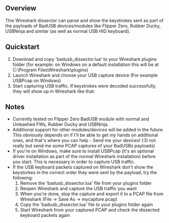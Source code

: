 
## Overview

This Wireshark dissector can parse and show the keystrokes sent as part of the payloads of BadUSB devices/modules like Flipper Zero, Rubber Ducky, USBNinja and similar (as well as normal USB HID keyboard).


## Quickstart
1. Download and copy 'badusb_dissector.lua' to your Wireshark plugins folder (for example: on Windows on a default installation this will be at C:\Program Files\Wireshark\plugins)
2. Launch Wireshark and choose your USB capture device (For example USBPcap on Windows)
3. Start capturing USB traffic. If keystrokes were decoded successfully, they will show up in Wireshark like that:


## Notes
- Currently tested on Flipper Zero BadUSB module with normal and Unleashed FWs, Rubber Ducky and USBNinja.
- Additional support for other modules/devices will be added in the future. This obviously depends on if I'll be able to get my hands on additional ones, and that's where you can help - Send me your devices! (:D not really but send me some PCAP captures of your BadUSBs payloads)
- If you're on Windows, make sure to install USBPcap (it's an optional driver installation as part of the normal Wireshark installation) before you start. This is necessary in order to capture USB traffic.
- If the USB keyboard packets captured on Wireshark don't show the keystorkes in the correct order they were sent by the payload, try the following:
    1. Remove the 'badusb_dissector.lua' file from your plugins folder
    2. Reopen Wireshark and capture the USB traffic you want
    3. When you're done, stop the capture and export it to a PCAP file from Wireshark (File -> Save As -> mycapture.pcap)
    4. Copy the 'badusb_dissector.lua' file to your plugins folder again
    5. Start Wireshark from your captured PCAP and check the dissected keyboard packets again
